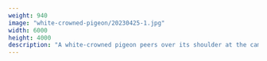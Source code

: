 ```yaml
---
weight: 940
image: "white-crowned-pigeon/20230425-1.jpg"
width: 6000
height: 4000
description: "A white-crowned pigeon peers over its shoulder at the camera<br/>f/6.0, 1/160, 240.0 mm, iso400"
---
```

